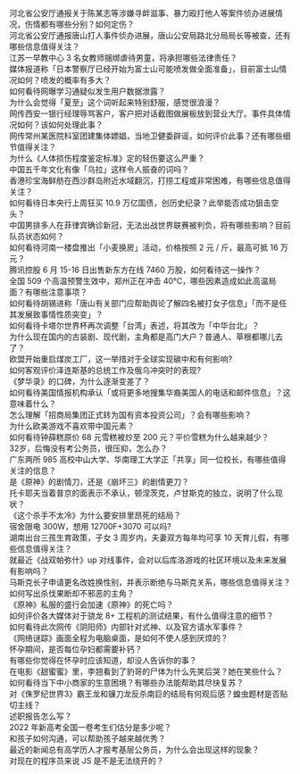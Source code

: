 河北省公安厅通报关于陈某志等涉嫌寻衅滋事、暴力殴打他人等案件侦办进展情况，伤情都有哪些分别？如何定伤？  
河北省公安厅通报唐山打人事件侦办进展，唐山公安局路北分局局长等被查，还有哪些信息值得关注？  
江苏一早教中心 3 名女教师捆绑虐待男童，将承担哪些法律责任？  
媒体报道称「日本警察厅已经开始为富士山可能喷发做全面准备」，目前富士山情况如何？喷发的概率有多大？  
如何看待网曝学习通疑似发生用户数据泄露？  
为什么会觉得「夏至」这个词听起来特别舒服，感觉很浪漫？  
网传西安一银行经理辱骂客户，客户把对话截图做展板放到营业大厅。事件具体情况如何？该如何处理此事？  
网传常州某医院科室团建集体嫖娼，当地卫健委辟谣，如何评价此事？还有哪些细节值得关注？  
为什么《人体损伤程度鉴定标准》定的轻伤要这么严重？  
中国五千年文化有像「乌拉」这样令人振奋的词吗？  
香港珍宝海鲜舫在西沙群岛附近水域翻沉，打捞工程或非常困难，有哪些信息值得关注？  
如何看待日本央行上周狂买 10.9 万亿国债，创历史纪录？此举能否成功狙击空头？  
中国男排多人在菲律宾确诊新冠，无法出战世界联赛被判负，将有哪些影响？目前队员状态如何？  
如何看待河南一楼盘推出「小麦换房」活动，价格按照 2 元 / 斤，最高可抵 16 万元？  
腾讯控股 6 月 15-16 日出售新东方在线 7460 万股，如何看待这一操作？  
全国 509 个高温预警生效中，郑州正在冲击 40℃，哪些因素造成如此高温局面？有哪些注意事项？  
如何看待胡锡进称「唐山有关部门应帮助舆论了解四名被打女子信息」「而不是任其发展致事情性质突变」？  
如何看待卡塔尔世界杯再次调整「台湾」表述，将其改为「中华台北」？  
为什么现在国内的古装剧、现代剧，主角都是高门大户？普通人、草根都哪儿去了？  
欧盟开始重启煤炭工厂，这一举措对于全球实现碳中和有何影响?  
如何客观评价泽连斯基的总统工作及俄乌冲突时的表现?  
《梦华录》的口碑，为什么逐渐变差了？  
如何看待美国情报机构承认「或将更多地搜集华裔美国人的电话和邮件信息」？这意味着什么？  
怎么理解「招商局集团正式转为国有资本投资公司」？会有哪些影响？  
为什么欧美游戏不喜欢带中国元素？  
如何看待钟薛糕原价 68 元雪糕被炒至 200 元？平价雪糕为什么越来越少？  
32岁，后悔没有考公务员，很压抑，怎么办？  
广东两所 985 高校中山大学、华南理工大学正「共享」同一位校长，有哪些值得关注的信息？  
是《原神》的剧情刀，还是《崩坏三》的剧情更刀？  
托卡耶夫当着普京的面表示不承认，顿涅茨克，卢甘斯克的独立​，说明了什么现状？  
《这个杀手不太冷》为什么要安排里昂死的结局？  
宿舍限电 300W，想用 12700F+3070 可以吗?  
湖南出台三孩生育政策，子女 3 周岁内，夫妻双方每年均可享 10 天育儿假，有哪些信息值得关注？  
就最近《战双帕弥什》up 对线事件，会对以后库洛游戏的社区环境以及未来发展有影响吗？  
马斯克长子申请更名改姓换性别，并表示断绝与马斯克关系，哪些信息值得关注？  
如何写出杀伐果断却不邪恶的主角？  
《原神》私服的盛行会加速《原神》的死亡吗？  
如何评价各大媒体对于骁龙 8+ 工程机的测试结果，有什么值得注意的细节？  
如何看待此次网传《阴阳师》内部针对式神、以及官方请水军事件？  
《网络谜踪》画面全程为电脑桌面，是如何不使人感到厌烦的？  
怀孕期间，是否每位孕妇都需要补钙？  
有哪些你觉得在怀孕时应该知道，却没人告诉你的事？  
在电影《甜蜜蜜》里，李翘看到了豹哥的尸体为什么先笑后哭？她在笑些什么？  
如何看待当下中小商家的生意困境？有哪些办法能帮助其尽快复苏？  
对《侏罗纪世界3》霸王龙和镰刀龙反杀南巨的结局有何观后感？蝗虫题材是否贴切主线？  
述职报告怎么写？  
2022 年新高考全国一卷考生们估分是多少呢？  
和孩子如何沟通，可以帮助孩子越来越优秀？  
最近的新闻总有高学历人才报考基层公务员，为什么会出现这样的现象？  
对现在的程序员来说 JS 是不是无法绕开的？  
